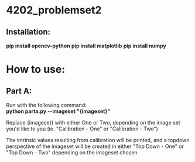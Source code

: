# 4202_problemset2
## Installation:
__pip install opencv-python__
__pip install matplotlib__
__pip install numpy__

# How to use:
## Part A:
Run with the following command:  
__python parta.py --imageset "{imageset}"__  

Replace {imageset} with either One or Two, depending on the image set you'd like to you (ie. "Calibration - One" or "Calibration - Two")

The intrinsic values resulting from calibration will be printed, and a topdown perspective of the imageset will be created in either "Top Down - One" or "Top Down - Two" depending on the imageset chosen